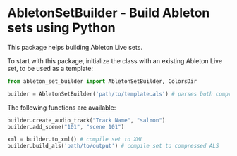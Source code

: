 # AbletonSetBuilder - Build Ableton sets using Python
This package helps building Ableton Live sets.

To start with this package, initialize the class with an existing Ableton Live set, to be used as a template:
```python
from ableton_set_builder import AbletonSetBuilder, ColorsDir

builder = AbletonSetBuilder('path/to/template.als') # parses both compressed and uncompressed .als sets
```

The following functions are available:
```python
builder.create_audio_track("Track Name", "salmon")
builder.add_scene("101", "scene 101")

xml = builder.to_xml() # compile set to XML
builder.build_als('path/to/output') # compile set to compressed ALS
```
